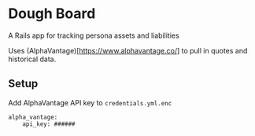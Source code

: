 # Dough Board
A Rails app for tracking persona assets and liabilities

Uses (AlphaVantage)[https://www.alphavantage.co/] to pull in quotes and historical data.

## Setup
Add AlphaVantage API key to `credentials.yml.enc`

    alpha_vantage:
        api_key: ######
